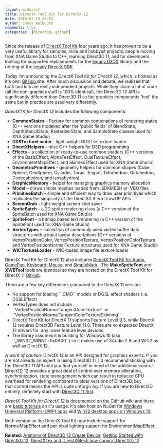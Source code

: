```yaml
---
layout: msdnpost
title: DirectX Tool Kit for DirectX 12
date: 2016-07-18 23:54
author: Chuck Walbourn
comments: true
categories: [direct3d, github]
---
```

Since the release of <a href="https://walbourn.github.io/directxtk/">DirectX Tool Kit</a> four years ago, it has proven to be a very useful library for samples, indie and hobbyist projects, people moving from XNA Game Studio to C++, learning Direct3D 11, and for developers looking for supported replacements for the <a href="https://walbourn.github.io/living-without-d3dx/">legacy D3DX</a> library and the retiring of the <a href="https://docs.microsoft.com/en-us/windows/desktop/directx-sdk--august-2009-">legacy DirectX SDK</a>.
<!--more-->

Today I'm announcing the <em>DirectX Tool Kit for DirectX 12</em>, which is hosted as it's own <a href="https://github.com/Microsoft/DirectXTK12">GitHub </a>site. After much discussion and debate, we realized that both tool kits are really independent projects. While they share a lot of code (all the non-graphics stuff is 100% identical), the Direct3D 12 API is significantly different than Direct3D 11 so the graphics components 'feel' the same but in practice are used very differently.

<em>DirectXTK for DirectX 12</em> includes the following components:

<ul>
 	<li><strong>CommonStates</strong> – Factory for common combinations of rendering states (C++ versions modelled after the 'public fields' of BlendState, DepthStencilState, RasterizerState, and SampleState classes used for XNA Game Studio)</li>
 	<li><strong>DDSTextureLoader</strong> - light-weight DDS file texture loader</li>
 	<li><strong>DirectXHelpers</strong> - misc C++ helpers for D3D programming</li>
 	<li><strong>Effects</strong> – a collection of ready-to-use common shaders (C++ versions of the BasicEffect, AlphaTestEffect, DualTextureEffect, EnvironmentMapEffect, and SkinnedEffect used for XNA Game Studio)</li>
 	<li><strong>GeometricPrimitives</strong> – geometry helpers for common shapes (Cube, Sphere, GeoSphere, Cylinder, Torus, Teapot, Tetrahedron, Octahedron, Dodecahedron, and Isosahedron)</li>
 	<li><strong>GraphicsMemory</strong> - helper for managing graphics memory allocation</li>
 	<li><strong>Model</strong> – draws simple meshes loaded from .SDKMESH or .VBO files</li>
 	<li><strong>PrimitiveBatch</strong> – simple and efficient way to draw user primitives which replicates the simplicity of the Direct3D 9 era DrawUP APIs</li>
 	<li><strong>ScreenGrab</strong> - light-weight screen shot saver</li>
 	<li><strong>SpriteBatch</strong> – a 2D sprite rendering class (a C++ version of the SpriteBatch used for XNA Game Studio)</li>
 	<li><strong>SpriteFont</strong> – a bitmap based text rendering (a C++ version of the SpriteFont used for XNA Game Studio)</li>
 	<li><strong>VertexTypes</strong> –  collection of commonly used vertex buffer data structures with a input layout descriptions (C++ versions of VertexPositionColor, VertexPositionTexture, VertexPositionColorTexture, and VertexPositionNormalTexture structures used for XNA Game Studio)</li>
 	<li><strong>WICTextureLoader</strong> - WIC-based image file texture loader</li>
</ul>

DirectX Tool Kit for DirectX 12 also includes <a href="https://walbourn.github.io/directx-tool-kit-for-audio/">DirectX Tool Kit for Audio</a>, <a href="https://walbourn.github.io/directx-tool-kit-now-with-gamepads/">GamePad</a>, <a href="https://walbourn.github.io/directx-tool-kit-keyboard-and-mouse-support/">Keyboard, Mouse</a>, and <a href="https://blogs.msdn.microsoft.com/shawnhar/2013/01/08/simplemath-a-simplified-wrapper-for-directxmath/">SimpleMath</a>.  The **MakeSpriteFont** and **XWBTool** tools are identical so they are hosted on the DirectX Tool Kit for DirectX 11 <a href="https://github.com/Microsoft/DirectXTK/">GitHub</a>.

There are a few key differences compared to the DirectX 11 version:

<ul>
 	<li>No support for loading ``.CMO`` models or DGSL effect shaders (i.e. DGSLEffect)</li>
 	<li>VertexTypes does not include ``VertexPositionNormalTangentColorTexture`` or
``VertexPositionNormalTangentColorTextureSkinning``</li>
 	<li>DirectX Tool Kit for DirectX 11 supports Feature Level 9.3, while DirectX 12 requires Direct3D Feature Level 11.0. There are no expected DirectX 12 drivers for  any lower feature level devices.</li>
 	<li>The library assumes it is building for Windows 10 (aka ``_WIN32_WINNT=0x0A00``) so it makes use of XAudio 2.9 and WIC2 as well as DirectX 12.</li>
</ul>

<em>A word of caution:</em> DirectX 12 is an API designed for graphics experts. If you are not already an expert in using Direct3D 11, I'd recommend sticking with the Direct3D 11 API until you find yourself in need of the additional control. Direct3D 12 provides a great deal of control over memory allocation, synchronization, state management which can result in reduced CPU overhead for rendering compared to older versions of Direct3D, but that control means the API is quite unforgiving. If you are new to Direct3D entirely, definitely start with <a href="https://github.com/Microsoft/DirectXTK/wiki/Getting-Started">Direct3D 11 first</a>.

<em>DirectX Tool Kit for DirectX 12</em> is documented on the <a href="https://github.com/Microsoft/DirectXTK12/wiki/">GitHub wiki </a>and there are <a href="https://github.com/Microsoft/DirectXTK12/wiki/Getting-Started">basic tutorials</a> on it's usage. It's also host on NuGet for <a href="https://www.nuget.org/packages/directxtk12_uwp/">Windows Universal Platform (UWP) apps</a> and <a href="https://www.nuget.org/packages/directxtk12_desktop_2015/">Win32 desktop apps on Windows 10</a>.

Both version so the DirectX Tool Kit now include support for NormalMapEffect and per-pixel lighting support for EnvironmentMapEffect.

<strong>Related:</strong> <a href="https://walbourn.github.io/anatomy-of-direct3d-12-create-device/">Anatomy of Direct3D 12 Create Device</a>, <a href="https://walbourn.github.io/getting-started-with-direct3d-12/">Getting Started with Direct3D 12</a>, <a href="https://walbourn.github.io/directxtex-and-directxmesh-now-support-direct3d-12/">DirectXTex and DirectXMesh now support Direct3D 12</a>
